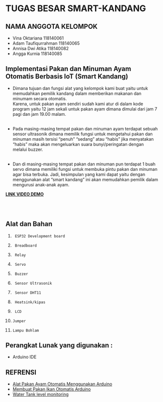 # TUGAS BESAR SMART-KANDANG


## NAMA ANGGOTA KELOMPOK

* Vina Oktariana 118140061
* Adam Taufiqurrahman 118140065
* Annisa Dwi Atika 118140082
* Angga Kurnia 118140085


## Implementasi Pakan dan Minuman Ayam Otomatis Berbasis IoT (Smart Kandang) 

 * Dimana tujuan dan fungsi alat yang kelompok kami buat yaitu untuk memudahkan pemilik kandang dalam memberikan makanan dan minumam secara otomatis.  
 Karena, untuk pakan ayam sendiri sudah kami atur di dalam kode program yaitu 12 jam sekali untuk pakan ayam dimana dimulai dari jam 7 pagi dan jam 19.00 malam.<br><br>
 
 * Pada masing-masing tempat pakan dan minuman ayam terdapat sebuah sensor ultrasonik dimana memilik fungsi untuk mengetahui pakan dan minuman masih tersisi “penuh” “sedang” atau “habis” jika menyatakan “habis” maka akan mengeluarkan suara bunyi/peringatan dengan melalui buzzer.<br><br> 
 
 * Dan di masing-masing tempat pakan dan minuman pun terdapat 1 
buah servo dimana memiliki fungsi untuk membuka pintu pakan dan minuman agar bisa terbuka. 
Jadi, kesimpulan yang kami dapat yaitu dengan menggunakan alat “smart kandang” ini akan memudahkan pemilik dalam mengurusi anak-anak ayam. <br>

**[LINK VIDEO DEMO](https://drive.google.com/drive/folders/1--9uHkfMFn9H3ScOYbiOF4YbpxbvRAnE)**

<br><br>

## Alat dan Bahan
1.   	ESP32 Development board
2.   	Breadboard
3.   	Relay
4.   	Servo
5.   	Buzzer
6.   	Sensor Ultrasonik
7.   	Sensor DHT11
8.   	Heatsink/kipas
9.   	LCD
10.   	Jumper
11.   	Lampu Bohlam

## Perangkat Lunak yang digunakan :
* Arduino IDE

## REFRENSI 

* [Alat Pakan Ayam Otomatis Menggunakan Arduino](https://www.youtube.com/watch?v=n-xhdVrL8ZI)
* [Membuat Pakan Ikan Otomatis Arduino](https://www.youtube.com/watch?v=d0GI-JJ9GJQ&t=97s)
* [Water Tank level monitoring](https://www.youtube.com/watch?v=07G1xSvs0s8)
